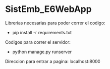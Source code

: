 # SistEmb_E6WebApp

Librerias necesarias para poder correr el codigo:

- pip install -r requirements.txt

Codigos para correr el servidor:

- python manage.py runserver

Direccion para entrar a pagina: localhost:8000